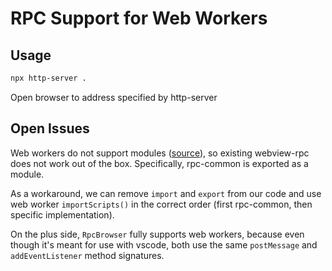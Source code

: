 # RPC Support for Web Workers

## Usage
```sh
npx http-server .
```

Open browser to address specified by http-server

## Open Issues
Web workers do not support modules ([source](https://stackoverflow.com/a/60865512/2365824)), so existing webview-rpc does not work out of the box. Specifically, rpc-common is exported as a module.

As a workaround, we can remove `import` and `export` from our code and use web worker `importScripts()` in the correct order (first rpc-common, then specific implementation).

On the plus side, `RpcBrowser` fully supports web workers, because even though it's meant for use with vscode, both use the same `postMessage` and `addEventListener` method signatures.
